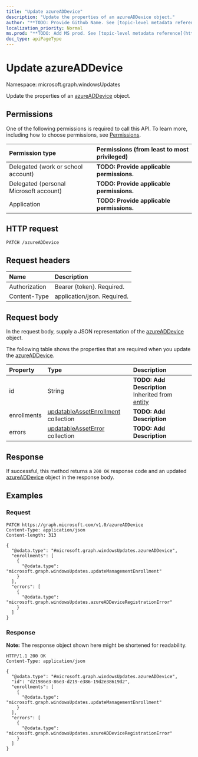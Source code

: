 ```yaml
---
title: "Update azureADDevice"
description: "Update the properties of an azureADDevice object."
author: "**TODO: Provide Github Name. See [topic-level metadata reference](https://msgo.azurewebsites.net/add/document/guidelines/metadata.html#topic-level-metadata)**"
localization_priority: Normal
ms.prod: "**TODO: Add MS prod. See [topic-level metadata reference](https://msgo.azurewebsites.net/add/document/guidelines/metadata.html#topic-level-metadata)**"
doc_type: apiPageType
---
```


# Update azureADDevice
Namespace: microsoft.graph.windowsUpdates



Update the properties of an [azureADDevice](../resources/windowsupdates-azureaddevice.md) object.

## Permissions
One of the following permissions is required to call this API. To learn more, including how to choose permissions, see [Permissions](/graph/permissions-reference).

|Permission type|Permissions (from least to most privileged)|
|:---|:---|
|Delegated (work or school account)|**TODO: Provide applicable permissions.**|
|Delegated (personal Microsoft account)|**TODO: Provide applicable permissions.**|
|Application|**TODO: Provide applicable permissions.**|

## HTTP request

<!-- {
  "blockType": "ignored"
}
-->
``` http
PATCH /azureADDevice
```

## Request headers
|Name|Description|
|:---|:---|
|Authorization|Bearer {token}. Required.|
|Content-Type|application/json. Required.|

## Request body
In the request body, supply a JSON representation of the [azureADDevice](../resources/windowsupdates-azureaddevice.md) object.

The following table shows the properties that are required when you update the [azureADDevice](../resources/windowsupdates-azureaddevice.md).

|Property|Type|Description|
|:---|:---|:---|
|id|String|**TODO: Add Description** Inherited from [entity](../resources/windowsupdates-entity.md)|
|enrollments|[updatableAssetEnrollment](../resources/windowsupdates-updatableassetenrollment.md) collection|**TODO: Add Description**|
|errors|[updatableAssetError](../resources/windowsupdates-updatableasseterror.md) collection|**TODO: Add Description**|



## Response

If successful, this method returns a `200 OK` response code and an updated [azureADDevice](../resources/windowsupdates-azureaddevice.md) object in the response body.

## Examples

### Request
<!-- {
  "blockType": "request",
  "name": "update_azureaddevice"
}
-->
``` http
PATCH https://graph.microsoft.com/v1.0/azureADDevice
Content-Type: application/json
Content-length: 313

{
  "@odata.type": "#microsoft.graph.windowsUpdates.azureADDevice",
  "enrollments": [
    {
      "@odata.type": "microsoft.graph.windowsUpdates.updateManagementEnrollment"
    }
  ],
  "errors": [
    {
      "@odata.type": "microsoft.graph.windowsUpdates.azureADDeviceRegistrationError"
    }
  ]
}
```


### Response
**Note:** The response object shown here might be shortened for readability.
<!-- {
  "blockType": "response",
  "truncated": true
}
-->
``` http
HTTP/1.1 200 OK
Content-Type: application/json

{
  "@odata.type": "#microsoft.graph.windowsUpdates.azureADDevice",
  "id": "d21986e3-86e3-d219-e386-19d2e38619d2",
  "enrollments": [
    {
      "@odata.type": "microsoft.graph.windowsUpdates.updateManagementEnrollment"
    }
  ],
  "errors": [
    {
      "@odata.type": "microsoft.graph.windowsUpdates.azureADDeviceRegistrationError"
    }
  ]
}
```

